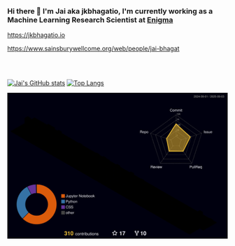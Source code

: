 ### Hi there 👋 I'm Jai aka jkbhagatio, I'm currently working as a Machine Learning Research Scientist at [Enigma](https://www.enigmaproject.ai/)

https://jkbhagatio.io

https://www.sainsburywellcome.org/web/people/jai-bhagat  

<!--
**jkbhagatio/jkbhagatio** is a ✨ _special_ ✨ repository because its `README.md` (this file) appears on your GitHub profile.

Here are some ideas to get you started:

- 🔭 I’m currently working on ...
- 🌱 I’m currently learning ...
- 👯 I’m looking to collaborate on ...
- 🤔 I’m looking for help with ...
- 💬 Ask me about ...
- 📫 How to reach me: ...
- 😄 Pronouns: ...
- ⚡ Fun fact: ...
-->
<br>
<br>

[![Jai's GitHub stats](https://github-readme-stats.vercel.app/api?username=jkbhagatio&show_icons=true&icon_color=805AD5&text_color=718096&bg_color=ffffff00&count_private=true&hide_rank=true)](https://github.com/jkbhagatio/github-readme-stats) [![Top Langs](https://github-readme-stats.vercel.app/api/top-langs/?username=jkbhagatio&langs_count=10&layout=compact&text_color=718096&bg_color=ffffff00&hide_progress=true)](https://github.com/jkbhagatio/github-readme-stats)

![3d profile](profile-3d-contrib/profile-night-rainbow.svg)
